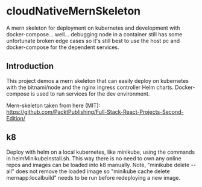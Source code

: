 # cloudNativeMernSkeleton
A mern skeleton for deployment on kubernetes and development with docker-compose... well... debugging node in a container still has some unfortunate broken edge cases so it's still best to use the host pc and docker-compose for the dependent services.

## Introduction
This project demos a mern skeleton that can easily deploy on kubernetes with the bitnami/node and the nginx ingress controller Helm charts.
Docker-compose is used to run services for the dev environment.

Mern-skeleton taken from here (MIT): https://github.com/PacktPublishing/Full-Stack-React-Projects-Second-Edition/

## k8
Deploy with helm on a local kubernetes, like minikube, using the commands in helmMinikubeInstall.sh.
This way there is no need to own any online repos and images can be loaded into k8 manually.
Note, "minikube delete --all" does not remove the loaded image so "minikube cache delete mernapp:localbuild" needs to be run before redeploying a new image.